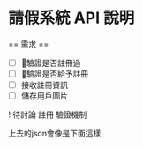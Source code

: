# 請假系統 API 說明



== 需求 ==
- [ ] 驗證是否註冊過
- [ ] 驗證是否給予註冊
- [ ] 接收註冊資訊
- [ ] 儲存用戶圖片

! 待討論 註冊 驗證機制



上去的json會像是下面這樣

